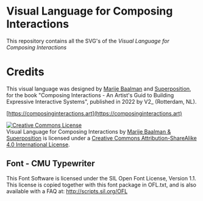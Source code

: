 # Visual Language for Composing Interactions

This repository contains all the SVG's of the *Visual Language for Composing Interactions*



# Credits

This visual language was designed by [Marije Baalman](https://marijebaalman.eu) and [Superposition](https://superposition.cc/), for the book "Composing Interactions - An Artist's Guid to Building Expressive Interactive Systems", published in 2022 by V2_ (Rotterdam, NL).

[https://composinginteractions.art](https://composinginteractions.art)

<a rel="license" href="http://creativecommons.org/licenses/by-sa/4.0/"><img alt="Creative Commons License" style="border-width:0" src="https://i.creativecommons.org/l/by-sa/4.0/88x31.png" /></a><br /><span xmlns:dct="http://purl.org/dc/terms/" href="http://purl.org/dc/dcmitype/StillImage" property="dct:title" rel="dct:type">Visual Language for Composing Interactions</span> by <a xmlns:cc="http://creativecommons.org/ns#" href="https://composinginteractions.art" property="cc:attributionName" rel="cc:attributionURL">Marije Baalman & Superposition</a> is licensed under a <a rel="license" href="http://creativecommons.org/licenses/by-sa/4.0/">Creative Commons Attribution-ShareAlike 4.0 International License</a>.


## Font - CMU Typewriter

This Font Software is licensed under the SIL Open Font License, Version 1.1.
This license is copied together with this font package in OFL.txt,
and is also available with a FAQ at: http://scripts.sil.org/OFL
